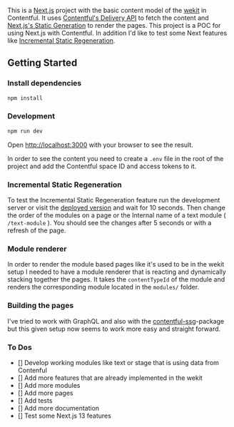 This is a [Next.js](https://nextjs.org/) project with the basic content model of the [wekit](https://www.wekit.dev/) in Contentful. It uses [Contentful's Delivery API](https://www.contentful.com/developers/docs/references/content-delivery-api/) to fetch the content and [Next.js's Static Generation](https://nextjs.org/docs/basic-features/pages#static-generation-recommended) to render the pages. This project is a POC for using Next.js with Contentful. In addition I'd like to test some Next features like [Incremental Static Regeneration](https://nextjs.org/docs/basic-features/data-fetching#incremental-static-regeneration).

## Getting Started

### Install dependencies

```bash
npm install
```
### Development

```bash
npm run dev
```

Open [http://localhost:3000](http://localhost:3000) with your browser to see the result.

In order to see the content you need to create a `.env` file in the root of the project and add the Contentful space ID and access tokens to it.

### Incremental Static Regeneration

To test the Incremental Static Regeneration feature run the development server or visit the [deployed version](https://nextjs-contentful-wekit.vercel.app/) and wait for 10 seconds. Then change the order of the modules on a page or the Internal name of a text module ( `/text-module` ). You should see the changes after 5 seconds or with a refresh of the page.


### Module renderer
In order to render the module based pages like it's used to be in the wekit setup I needed to have a module renderer that is reacting and dynamically stacking together the pages. It takes the `contentTypeId` of the module and renders the corresponding module located in the `modules/` folder. 

### Building the pages
I've tried to work with GraphQL and also with the [contentful-ssg](https://www.npmjs.com/package/@jungvonmatt/contentful-ssg)-package but this given setup now seems to work more easy and straight forward.


### To Dos

- [] Develop working modules like text or stage that is using data from Contenful
- [] Add more features that are already implemented in the wekit
- [] Add more modules
- [] Add more pages
- [] Add tests
- [] Add more documentation
- [] Test some Next.js 13 features